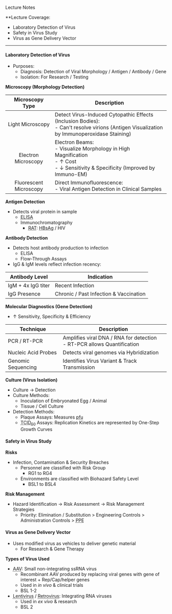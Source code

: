Lecture Notes

**Lecture Coverage:
- Laboratory Detection of Virus
- Safety in Virus Study
- Virus as Gene Delivery Vector

---
#### **Laboratory Detection of Virus**
- Purposes:
	- Diagnosis: Detection of Viral Morphology / Antigen / Antibody / Gene
	- Isolation: For Research / Testing

**Microscopy (Morphology Detection)**

|    Microscopy Type     | Description                                                                                                                                 |
| :--------------------: | ------------------------------------------------------------------------------------------------------------------------------------------- |
|    Light Microscopy    | Detect Virus-Induced Cytopathic Effects (Inclusion Bodies):<br>- Can't resolve virions (Antigen Visualization by Immunoperoxidase Staining) |
|  Electron Microscopy   | Electron Beams:<br>- Visualize Morphology in High Magnification<br>- ↑ Cost<br>- ↓ Sensitivity & Specificity (Improved by Immuno-EM)        |
| Fluorescent Microscopy | Direct Immunofluorescence:<br>- Viral Antigen Detection in Clinical Samples                                                                 |

**Antigen Detection**
- Detects viral protein in sample
	- <abbr Title="Enzyme-Linked Immunosorbent Assay">ELISA</abbr>
	- Immunochromatography
		- <abbr Title="Rapid Antigen Test">RAT</abbr>: <abbr Title="Hepatitis B surface Antigen">HBsAg</abbr> / HIV

**Antibody Detection**
- Detects host antibody production to infection
	- ELISA
	- Flow-Through Assays
- IgG & IgM levels reflect infection recency:

| Antibody Level     | Indication                             |
| ------------------ | -------------------------------------- |
| IgM + 4x IgG titer | Recent Infection                       |
| IgG Presence       | Chronic / Past Infection & Vaccination |

**Molecular Diagnostics (Gene Detection)**
- ↑ Sensitivity, Specificity & Efficiency

| Technique           | Description                                                               |
| ------------------- | ------------------------------------------------------------------------- |
| PCR / RT-PCR        | Amplifies viral DNA / RNA for detection<br>- RT-PCR allows Quantification |
| Nucleic Acid Probes | Detects viral genomes via Hybridization                                   |
| Genomic Sequencing  | Identifies Virus Variant & Track Transmission                             |

**Culture (Virus Isolation)**
- Culture → Detection
- Culture Methods:
	- Inoculation of Embryonated Egg / Animal
	- Tissue / Cell Culture
- Detection Methods:
	- Plaque Assays: Measures <abbr Title="Plaque Forming Units">pfu</abbr>
	- <abbr Title="50% Tissue Culture Infectious Dose">TCID<sub>50</sub></abbr> Assays: Replication Kinetics are represented by One-Step Growth Curves


#### **Safety in Virus Study**
**Risks**
- Infection, Contamination & Security Breaches
	- Personnel are classified with Risk Group
		- RG1 to RG4
	- Environments are classified with Biohazard Safety Level
		- BSL1 to BSL4

**Risk Management**
- Hazard Identification → Risk Assessment → Risk Management Strategies
	- Priority: Elimination / Substitution > Engineering Controls > Administration Controls > <abbr Title="Personal Protective Equipment">PPE</abbr>


#### **Virus as Gene Delivery Vector**
- Uses modified virus as vehicles to deliver genetic material
	- For Research & Gene Therapy

**Types of Virus Used**
- <abbr Title="Adeno-Associated Virus">AAV</abbr>: Small non-integrating ssRNA virus
	- Recombinant AAV produced by replacing viral genes with gene of interest + Rep/Cap/helper genes
	- Used in *in vivo* & clinical trials
	- BSL 1-2
- <abbr Title="HIV-based: Infects Dividing & Non-Dividing Cells">Lentivirus</abbr> / <abbr Title="γ Retrovirus: Infects Dividing Cells">Retrovirus</abbr>: Integrating RNA viruses
	- Used in *ex vivo* & research
	- BSL 2